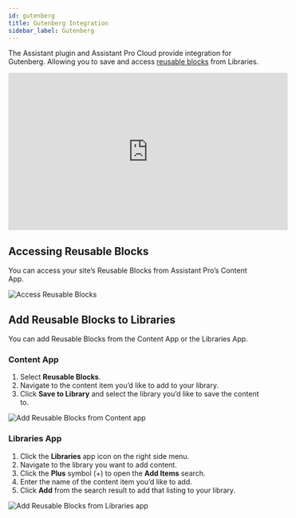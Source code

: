 ```yaml
---
id: gutenberg
title: Gutenberg Integration
sidebar_label: Gutenberg
---
```


The Assistant plugin and Assistant Pro Cloud provide integration for Gutenberg. Allowing you to save and access [reusable blocks](https://wordpress.org/support/article/reusable-blocks/) from Libraries.

<div className="embed-responsive">
<iframe width="560" height="315" src="https://www.youtube-nocookie.com/embed/m__N7aaxvcM" title="YouTube video player" frameBorder="0" allow="accelerometer; autoplay; clipboard-write; encrypted-media; gyroscope; picture-in-picture" allowFullScreen></iframe>
</div>

## Accessing Reusable Blocks

You can access your site’s Reusable Blocks from Assistant Pro’s Content App.

![Access Reusable Blocks](/img/assistant/cloud--integrations--gutenberg--1.jpg)

## Add Reusable Blocks to Libraries

You can add Reusable Blocks from the Content App or the Libraries App.

### Content App

1. Select **Reusable Blocks**.
2. Navigate to the content item you’d like to add to your library.
3. Click **Save to Library** and select the library you’d like to save the content to.

![Add Reusable Blocks from Content app](/img/assistant/cloud--integrations--gutenberg--2.jpg)

### Libraries App

1. Click the **Libraries** app icon on the right side menu.
2. Navigate to the library you want to add content.
3. Click the **Plus** symbol (+) to open the **Add Items** search.
4. Enter the name of the content item you’d like to add.
5. Click **Add** from the search result to add that listing to your library.

![Add Reusable Blocks from Libraries app](/img/assistant/cloud--integrations--gutenberg--3.jpg)
